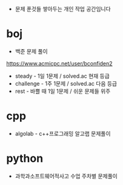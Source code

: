 - 문제 푼것들 쌓아두는 개인 작업 공간임니다


# boj
  - 백준 문제 풀이
  
  https://www.acmicpc.net/user/bconfiden2
  - steady    - 1일 1문제 / solved.ac 현재 등급
  - challenge - 1주 1문제 / solved.ac 다음 등급
  - rest      - 바쁠 때 1일 1문제 / 쉬운 문제들 위주

# cpp
  - algolab   - c++프로그래밍 알고랩 문제풀이

# python
  - 과학과소프트웨어적사고 수업 주차별 문제풀이
